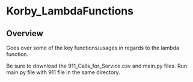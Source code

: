# Korby_LambdaFunctions
## Overview
Goes over some of the key functions/usages in regards to the lambda function.

Be sure to download the 911_Calls_for_Service.csv and main.py files. Run main.py file with 911 file in the same directory.
